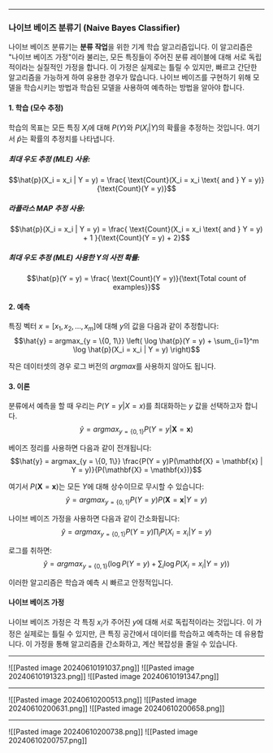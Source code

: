 
---
### 나이브 베이즈 분류기 (Naive Bayes Classifier)

나이브 베이즈 분류기는 **분류 작업**을 위한 기계 학습 알고리즘입니다. 이 알고리즘은 "나이브 베이즈 가정"이라 불리는, 모든 특징들이 주어진 분류 레이블에 대해 서로 독립적이라는 실질적인 가정을 합니다. 이 가정은 실제로는 틀릴 수 있지만, 빠르고 간단한 알고리즘을 가능하게 하여 유용한 경우가 많습니다. 나이브 베이즈를 구현하기 위해 모델을 학습시키는 방법과 학습된 모델을 사용하여 예측하는 방법을 알아야 합니다.

#### 1. 학습 (모수 추정)

학습의 목표는 모든 특징 $X_i$에 대해 $P(Y)$와 $P(X_i | Y)$의 확률을 추정하는 것입니다. 여기서 $\hat{p}$는 확률의 추정치를 나타냅니다.

##### 최대 우도 추정 (MLE) 사용:
$$\hat{p}(X_i = x_i | Y = y) = \frac{ \text{Count}(X_i = x_i \text{ and } Y = y)}{\text{Count}(Y = y)}$$

##### 라플라스 MAP 추정 사용:
$$\hat{p}(X_i = x_i | Y = y) = \frac{ \text{Count}(X_i = x_i \text{ and } Y = y) + 1 }{\text{Count}(Y = y) + 2}$$

##### 최대 우도 추정 (MLE) 사용한 Y의 사전 확률:
$$\hat{p}(Y = y) = \frac{ \text{Count}(Y = y)}{\text{Total count of examples}}$$

#### 2. 예측

특징 벡터 $x = [x_1, x_2, \dots, x_m]$에 대해 $y$의 값을 다음과 같이 추정합니다:
$$\hat{y} = argmax_{y = \{0, 1\}} \left( \log \hat{p}(Y = y) + \sum_{i=1}^m \log \hat{p}(X_i = x_i | Y = y) \right)$$

작은 데이터셋의 경우 로그 버전의 $argmax$를 사용하지 않아도 됩니다. 

#### 3. 이론

분류에서 예측을 할 때 우리는 $P(Y = y | X = x)$를 최대화하는 $y$ 값을 선택하고자 합니다.
$$\hat{y} = argmax_{y = \{0, 1\}} P(Y = y | \mathbf{X} = \mathbf{x})$$

베이즈 정리를 사용하면 다음과 같이 전개됩니다:
$$\hat{y} = argmax_{y = \{0, 1\}} \frac{P(Y = y)P(\mathbf{X} = \mathbf{x} | Y = y)}{P(\mathbf{X} = \mathbf{x})}$$

여기서 $P(\mathbf{X} = \mathbf{x})$는 모든 $Y$에 대해 상수이므로 무시할 수 있습니다:
$$\hat{y} = argmax_{y = \{0, 1\}} P(Y = y)P(\mathbf{X} = \mathbf{x} | Y = y)$$

나이브 베이즈 가정을 사용하면 다음과 같이 간소화됩니다:
$$\hat{y} = argmax_{y = \{0, 1\}} P(Y = y) \prod_{i} P(X_i = x_i | Y = y)$$

로그를 취하면:
$$\hat{y} = argmax_{y = \{0, 1\}} \left( \log P(Y = y) + \sum_{i} \log P(X_i = x_i | Y = y) \right)$$

이러한 알고리즘은 학습과 예측 시 빠르고 안정적입니다.

#### 나이브 베이즈 가정

나이브 베이즈 가정은 각 특징 $x_i$가 주어진 $y$에 대해 서로 독립적이라는 것입니다. 이 가정은 실제로는 틀릴 수 있지만, 큰 특징 공간에서 데이터를 학습하고 예측하는 데 유용합니다. 이 가정을 통해 알고리즘을 간소화하고, 계산 복잡성을 줄일 수 있습니다.

---
![[Pasted image 20240610191037.png]]
![[Pasted image 20240610191323.png]]
![[Pasted image 20240610191347.png]]

---
![[Pasted image 20240610200513.png]]
![[Pasted image 20240610200631.png]]
![[Pasted image 20240610200658.png]]

---
![[Pasted image 20240610200738.png]]
![[Pasted image 20240610200757.png]]
